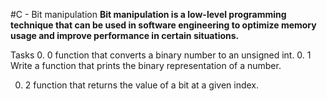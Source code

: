 #C - Bit manipulation
**Bit manipulation is a low-level programming technique that can be used in software engineering to optimize memory usage and improve performance in certain situations.**

Tasks
0. 0
 function that converts a binary number to an unsigned int.
0. 1
Write a function that prints the binary representation of a number.

0. 2
function that returns the value of a bit at a given index.
